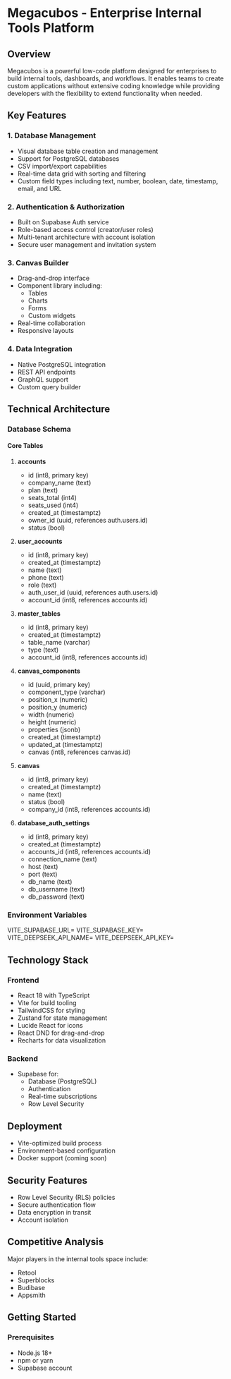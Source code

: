 # Megacubos - Enterprise Internal Tools Platform

## Overview
Megacubos is a powerful low-code platform designed for enterprises to build internal tools, dashboards, and workflows. It enables teams to create custom applications without extensive coding knowledge while providing developers with the flexibility to extend functionality when needed.

## Key Features

### 1. Database Management
- Visual database table creation and management
- Support for PostgreSQL databases
- CSV import/export capabilities
- Real-time data grid with sorting and filtering
- Custom field types including text, number, boolean, date, timestamp, email, and URL

### 2. Authentication & Authorization
- Built on Supabase Auth service
- Role-based access control (creator/user roles)
- Multi-tenant architecture with account isolation
- Secure user management and invitation system

### 3. Canvas Builder
- Drag-and-drop interface
- Component library including:
  - Tables
  - Charts
  - Forms
  - Custom widgets
- Real-time collaboration
- Responsive layouts

### 4. Data Integration
- Native PostgreSQL integration
- REST API endpoints
- GraphQL support
- Custom query builder

## Technical Architecture

### Database Schema

#### Core Tables
1. **accounts**
   - id (int8, primary key)
   - company_name (text)
   - plan (text)
   - seats_total (int4)
   - seats_used (int4)
   - created_at (timestamptz)
   - owner_id (uuid, references auth.users.id)
   - status (bool)

2. **user_accounts**
   - id (int8, primary key)
   - created_at (timestamptz)
   - name (text)
   - phone (text)
   - role (text)
   - auth_user_id (uuid, references auth.users.id)
   - account_id (int8, references accounts.id)

3. **master_tables**
   - id (int8, primary key)
   - created_at (timestamptz)
   - table_name (varchar)
   - type (text)
   - account_id (int8, references accounts.id)

4. **canvas_components**
   - id (uuid, primary key)
   - component_type (varchar)
   - position_x (numeric)
   - position_y (numeric)
   - width (numeric)
   - height (numeric)
   - properties (jsonb)
   - created_at (timestamptz)
   - updated_at (timestamptz)
   - canvas (int8, references canvas.id)

5. **canvas**
   - id (int8, primary key)
   - created_at (timestamptz)
   - name (text)
   - status (bool)
   - company_id (int8, references accounts.id)

6. **database_auth_settings**
   - id (int8, primary key)
   - created_at (timestamptz)
   - accounts_id (int8, references accounts.id)
   - connection_name (text)
   - host (text)
   - port (text)
   - db_name (text)
   - db_username (text)
   - db_password (text)

### Environment Variables
VITE_SUPABASE_URL=
VITE_SUPABASE_KEY=
VITE_DEEPSEEK_API_NAME=
VITE_DEEPSEEK_API_KEY=


## Technology Stack

### Frontend
- React 18 with TypeScript
- Vite for build tooling
- TailwindCSS for styling
- Zustand for state management
- Lucide React for icons
- React DND for drag-and-drop
- Recharts for data visualization

### Backend
- Supabase for:
  - Database (PostgreSQL)
  - Authentication
  - Real-time subscriptions
  - Row Level Security

## Deployment
- Vite-optimized build process
- Environment-based configuration
- Docker support (coming soon)

## Security Features
- Row Level Security (RLS) policies
- Secure authentication flow
- Data encryption in transit
- Account isolation

## Competitive Analysis
Major players in the internal tools space include:
- Retool
- Superblocks
- Budibase
- Appsmith


## Getting Started

### Prerequisites
- Node.js 18+
- npm or yarn
- Supabase account

